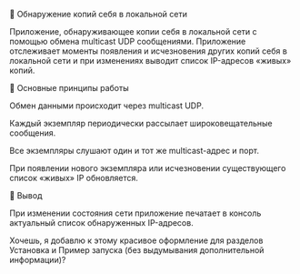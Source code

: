 📡 Обнаружение копий себя в локальной сети

Приложение, обнаруживающее копии себя в локальной сети с помощью обмена multicast UDP сообщениями.
Приложение отслеживает моменты появления и исчезновения других копий себя в локальной сети и при изменениях выводит список IP-адресов «живых» копий.

🧰 Основные принципы работы

Обмен данными происходит через multicast UDP.

Каждый экземпляр периодически рассылает широковещательные сообщения.

Все экземпляры слушают один и тот же multicast-адрес и порт.

При появлении нового экземпляра или исчезновении существующего список «живых» IP обновляется.

📝 Вывод

При изменении состояния сети приложение печатает в консоль актуальный список обнаруженных IP-адресов.

Хочешь, я добавлю к этому красивое оформление для разделов Установка и Пример запуска (без выдумывания дополнительной информации)?
